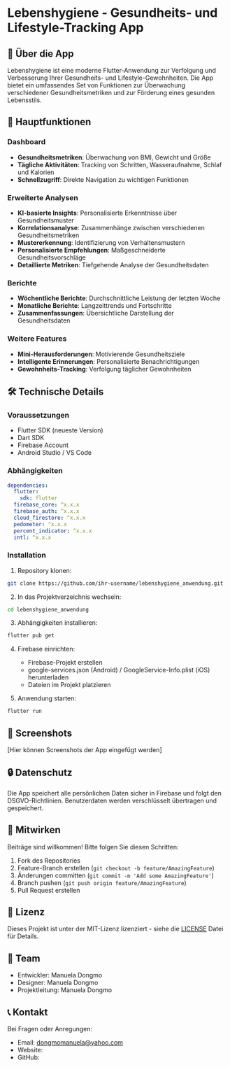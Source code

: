 # Lebenshygiene - Gesundheits- und Lifestyle-Tracking App

## 📱 Über die App

Lebenshygiene ist eine moderne Flutter-Anwendung zur Verfolgung und Verbesserung Ihrer Gesundheits- und Lifestyle-Gewohnheiten. Die App bietet ein umfassendes Set von Funktionen zur Überwachung verschiedener Gesundheitsmetriken und zur Förderung eines gesunden Lebensstils.

## 🌟 Hauptfunktionen

### Dashboard
- **Gesundheitsmetriken**: Überwachung von BMI, Gewicht und Größe
- **Tägliche Aktivitäten**: Tracking von Schritten, Wasseraufnahme, Schlaf und Kalorien
- **Schnellzugriff**: Direkte Navigation zu wichtigen Funktionen

### Erweiterte Analysen
- **KI-basierte Insights**: Personalisierte Erkenntnisse über Gesundheitsmuster
- **Korrelationsanalyse**: Zusammenhänge zwischen verschiedenen Gesundheitsmetriken
- **Mustererkennung**: Identifizierung von Verhaltensmustern
- **Personalisierte Empfehlungen**: Maßgeschneiderte Gesundheitsvorschläge
- **Detaillierte Metriken**: Tiefgehende Analyse der Gesundheitsdaten

### Berichte
- **Wöchentliche Berichte**: Durchschnittliche Leistung der letzten Woche
- **Monatliche Berichte**: Langzeittrends und Fortschritte
- **Zusammenfassungen**: Übersichtliche Darstellung der Gesundheitsdaten

### Weitere Features
- **Mini-Herausforderungen**: Motivierende Gesundheitsziele
- **Intelligente Erinnerungen**: Personalisierte Benachrichtigungen
- **Gewohnheits-Tracking**: Verfolgung täglicher Gewohnheiten

## 🛠 Technische Details

### Voraussetzungen
- Flutter SDK (neueste Version)
- Dart SDK
- Firebase Account
- Android Studio / VS Code

### Abhängigkeiten
```yaml
dependencies:
  flutter:
    sdk: flutter
  firebase_core: ^x.x.x
  firebase_auth: ^x.x.x
  cloud_firestore: ^x.x.x
  pedometer: ^x.x.x
  percent_indicator: ^x.x.x
  intl: ^x.x.x
```

### Installation

1. Repository klonen:
```bash
git clone https://github.com/ihr-username/lebenshygiene_anwendung.git
```

2. In das Projektverzeichnis wechseln:
```bash
cd lebenshygiene_anwendung
```

3. Abhängigkeiten installieren:
```bash
flutter pub get
```

4. Firebase einrichten:
   - Firebase-Projekt erstellen
   - google-services.json (Android) / GoogleService-Info.plist (iOS) herunterladen
   - Dateien im Projekt platzieren

5. Anwendung starten:
```bash
flutter run
```

## 📱 Screenshots

[Hier können Screenshots der App eingefügt werden]

## 🔒 Datenschutz

Die App speichert alle persönlichen Daten sicher in Firebase und folgt den DSGVO-Richtlinien. Benutzerdaten werden verschlüsselt übertragen und gespeichert.

## 🤝 Mitwirken

Beiträge sind willkommen! Bitte folgen Sie diesen Schritten:

1. Fork des Repositories
2. Feature-Branch erstellen (`git checkout -b feature/AmazingFeature`)
3. Änderungen committen (`git commit -m 'Add some AmazingFeature'`)
4. Branch pushen (`git push origin feature/AmazingFeature`)
5. Pull Request erstellen

## 📄 Lizenz

Dieses Projekt ist unter der MIT-Lizenz lizenziert - siehe die [LICENSE](LICENSE) Datei für Details.

## 👥 Team

- Entwickler: Manuela Dongmo
- Designer: Manuela Dongmo
- Projektleitung: Manuela Dongmo

## 📞 Kontakt

Bei Fragen oder Anregungen:
- Email: dongmomanuela@yahoo.com
- Website: 
- GitHub: 
